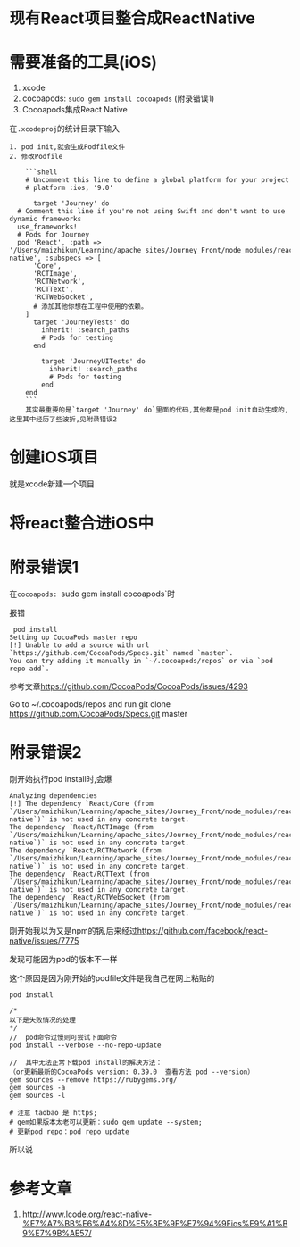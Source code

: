 # 现有React项目整合成ReactNative

# 需要准备的工具(iOS)

1. xcode
2. cocoapods: `sudo gem install cocoapods` (附录错误1)
3. Cocoapods集成React Native

  在`.xcodeproj`的统计目录下输入
  
    1. pod init,就会生成Podfile文件
    2. 修改Podfile
    
        ```shell
        # Uncomment this line to define a global platform for your project
        # platform :ios, '9.0'
        
          target 'Journey' do
      # Comment this line if you're not using Swift and don't want to use dynamic frameworks
      use_frameworks!
      # Pods for Journey
      pod 'React', :path => '/Users/maizhikun/Learning/apache_sites/Journey_Front/node_modules/react-native', :subspecs => [
          'Core',
          'RCTImage',
          'RCTNetwork',
          'RCTText',
          'RCTWebSocket',
          # 添加其他你想在工程中使用的依赖。
        ]
          target 'JourneyTests' do
            inherit! :search_paths
            # Pods for testing
          end
          
            target 'JourneyUITests' do
              inherit! :search_paths
              # Pods for testing
            end
        end
        ```
        其实最重要的是`target 'Journey' do`里面的代码,其他都是pod init自动生成的,这里其中经历了些波折,见附录错误2
        

# 创建iOS项目

就是xcode新建一个项目

# 将react整合进iOS中

# 附录错误1

在`cocoapods: `sudo gem install cocoapods`时

报错

```shell
 pod install
Setting up CocoaPods master repo
[!] Unable to add a source with url `https://github.com/CocoaPods/Specs.git` named `master`.
You can try adding it manually in `~/.cocoapods/repos` or via `pod repo add`.
```

参考文章<https://github.com/CocoaPods/CocoaPods/issues/4293>

Go to ~/.cocoapods/repos and run git clone https://github.com/CocoaPods/Specs.git master

# 附录错误2

刚开始执行pod install时,会爆

```shell
Analyzing dependencies
[!] The dependency `React/Core (from `/Users/maizhikun/Learning/apache_sites/Journey_Front/node_modules/react-native`)` is not used in any concrete target.
The dependency `React/RCTImage (from `/Users/maizhikun/Learning/apache_sites/Journey_Front/node_modules/react-native`)` is not used in any concrete target.
The dependency `React/RCTNetwork (from `/Users/maizhikun/Learning/apache_sites/Journey_Front/node_modules/react-native`)` is not used in any concrete target.
The dependency `React/RCTText (from `/Users/maizhikun/Learning/apache_sites/Journey_Front/node_modules/react-native`)` is not used in any concrete target.
The dependency `React/RCTWebSocket (from `/Users/maizhikun/Learning/apache_sites/Journey_Front/node_modules/react-native`)` is not used in any concrete target.
```

刚开始我以为又是npm的锅,后来经过<https://github.com/facebook/react-native/issues/7775>

发现可能因为pod的版本不一样

这个原因是因为刚开始的podfile文件是我自己在网上粘贴的

```shell
pod install

/*
以下是失败情况的处理
*/
//  pod命令过慢则可尝试下面命令
pod install --verbose --no-repo-update

//  其中无法正常下载pod install的解决方法：
（or更新最新的CocoaPods version: 0.39.0  查看方法 pod --version）
gem sources --remove https://rubygems.org/
gem sources -a 
gem sources -l 

# 注意 taobao 是 https; 
# gem如果版本太老可以更新：sudo gem update --system; 
# 更新pod repo：pod repo update
```

所以说

# 参考文章

1. http://www.lcode.org/react-native-%E7%A7%BB%E6%A4%8D%E5%8E%9F%E7%94%9Fios%E9%A1%B9%E7%9B%AE57/